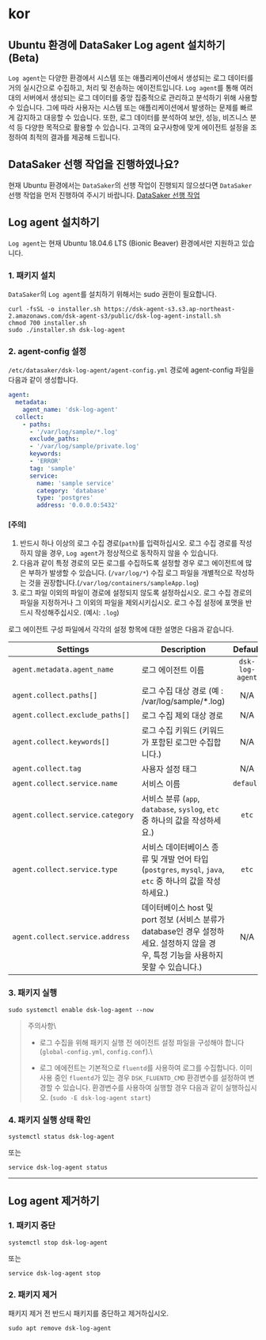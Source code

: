 # kor

## Ubuntu 환경에 DataSaker Log agent 설치하기 (Beta)

`Log agent`는 다양한 환경에서 시스템 또는 애플리케이션에서 생성되는 로그 데이터를 거의 실시간으로 수집하고, 처리 및 전송하는 에이전트입니다. `Log agent`를 통해 여러 대의 서버에서 생성되는 로그 데이터를 중앙 집중적으로 관리하고 분석하기 위해 사용할 수 있습니다. 그에 따라 사용자는 시스템 또는 애플리케이션에서 발생하는 문제를 빠르게 감지하고 대응할 수 있습니다. 또한, 로그 데이터를 분석하여 보안, 성능, 비즈니스 분석 등 다양한 목적으로 활용할 수 있습니다. 고객의 요구사항에 맞게 에이전트 설정을 조정하여 최적의 결과를 제공해 드립니다.

## DataSaker 선행 작업을 진행하였나요?

현재 Ubuntu 환경에서는 `DataSaker`의 선행 작업이 진행되지 않으셨다면 `DataSaker` 선행 작업을 먼저 진행하여 주시기 바랍니다. [DataSaker 선행 작업]($%7BPREPARATION\_MANUAL\_KR%7D/)

## Log agent 설치하기

`Log agent`는 현재 Ubuntu 18.04.6 LTS (Bionic Beaver) 환경에서만 지원하고 있습니다.

### 1. 패키지 설치

`DataSaker`의 `Log agent`를 설치하기 위해서는 sudo 권한이 필요합니다.

```shell
curl -fsSL -o installer.sh https://dsk-agent-s3.s3.ap-northeast-2.amazonaws.com/dsk-agent-s3/public/dsk-log-agent-install.sh
chmod 700 installer.sh
sudo ./installer.sh dsk-log-agent
```

### 2. agent-config 설정

`/etc/datasaker/dsk-log-agent/agent-config.yml` 경로에 agent-config 파일을 다음과 같이 생성합니다.

```yaml
agent:
  metadata:
    agent_name: 'dsk-log-agent'
  collect:
    - paths:
      - '/var/log/sample/*.log'
      exclude_paths:
      - '/var/log/sample/private.log'
      keywords:
      - 'ERROR'
      tag: 'sample'
      service:
        name: 'sample service'
        category: 'database'
        type: 'postgres'
        address: '0.0.0.0:5432'
```

#### **\[주의]**

1. 반드시 하나 이상의 로그 수집 경로(`path`)를 입력하십시오. 로그 수집 경로를 작성하지 않을 경우, `Log agent`가 정상적으로 동작하지 않을 수 있습니다.
2. 다음과 같이 특정 경로의 모든 로그를 수집하도록 설정할 경우 로그 에이전트에 많은 부하가 발생할 수 있습니다. (`/var/log/*`) 수집 로그 파일을 개별적으로 작성하는 것을 권장합니다.(`/var/log/containers/sampleApp.log`)
3. 로그 파일 이외의 파일이 경로에 설정되지 않도록 설정하십시오. 로그 수집 경로의 파일을 지정하거나 그 이외의 파일을 제외시키십시오. 로그 수집 설정에 포맷을 반드시 작성해주십시오. (예시: `.log`)

로그 에이전트 구성 파일에서 각각의 설정 항목에 대한 설명은 다음과 같습니다.

| **Settings**                     | **Description**                                                                        |   **Default**   | **Necessary** |
| -------------------------------- | -------------------------------------------------------------------------------------- | :-------------: | :-----------: |
| `agent.metadata.agent_name`      | 로그 에이전트 이름                                                                             | `dsk-log-agent` |               |
| `agent.collect.paths[]`          | 로그 수집 대상 경로 (예 : /var/log/sample/\*.log)                                               |       N/A       |     **✓**     |
| `agent.collect.exclude_paths[]`  | 로그 수집 제외 대상 경로                                                                         |       N/A       |               |
| `agent.collect.keywords[]`       | 로그 수집 키워드 (키워드가 포함된 로그만 수집합니다.)                                                        |       N/A       |               |
| `agent.collect.tag`              | 사용자 설정 태그                                                                              |       N/A       |               |
| `agent.collect.service.name`     | 서비스 이름                                                                                 |    `default`    |               |
| `agent.collect.service.category` | 서비스 분류 (`app`, `database`, `syslog`, `etc` 중 하나의 값을 작성하세요.)                            |      `etc`      |               |
| `agent.collect.service.type`     | 서비스 데이터베이스 종류 및 개발 언어 타입 (`postgres`, `mysql`, `java`, `etc` 중 하나의 값을 작성하세요.)          |      `etc`      |               |
| `agent.collect.service.address`  | 데이터베이스 host 및 port 정보 (서비스 분류가 database인 경우 설정하세요. 설정하지 않을 경우, 특정 기능을 사용하지 못할 수 있습니다.) |       N/A       |       ⚠️      |

### 3. 패키지 실행

```shell
sudo systemctl enable dsk-log-agent --now
```

> 주의사항\
>
>
> * 로그 수집을 위해 패키지 실행 전 에이전트 설정 파일을 구성해야 합니다(`global-config.yml`, `config.conf`).\
>
> * 로그 에에전트는 기본적으로 `fluentd`를 사용하여 로그를 수집합니다. 이미 사용 중인 `fluentd`가 있는 경우 `DSK_FLUENTD_CMD` 환경변수를 설정하여 변경할 수 있습니다. 환경변수를 사용하여 실행할 경우 다음과 같이 실행하십시오. (`sudo -E dsk-log-agent start`)

### 4. 패키지 실행 상태 확인

```shell
systemctl status dsk-log-agent
```

또는

```shell
service dsk-log-agent status
```

***

## Log agent 제거하기

### 1. 패키지 중단

```shell
systemctl stop dsk-log-agent
```

또는

```shell
service dsk-log-agent stop
```

### 2. 패키지 제거

패키지 제거 전 반드시 패키지를 중단하고 제거하십시오.

```shell
sudo apt remove dsk-log-agent
```
